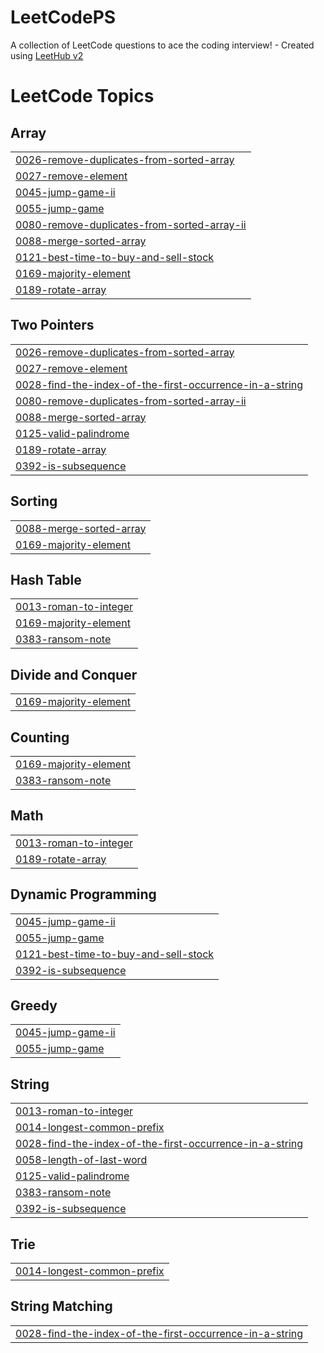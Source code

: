 # LeetCodePS
A collection of LeetCode questions to ace the coding interview! - Created using [LeetHub v2](https://github.com/arunbhardwaj/LeetHub-2.0)

<!---LeetCode Topics Start-->
# LeetCode Topics
## Array
|  |
| ------- |
| [0026-remove-duplicates-from-sorted-array](https://github.com/kisrin4319/LeetCodePS/tree/master/0026-remove-duplicates-from-sorted-array) |
| [0027-remove-element](https://github.com/kisrin4319/LeetCodePS/tree/master/0027-remove-element) |
| [0045-jump-game-ii](https://github.com/kisrin4319/LeetCodePS/tree/master/0045-jump-game-ii) |
| [0055-jump-game](https://github.com/kisrin4319/LeetCodePS/tree/master/0055-jump-game) |
| [0080-remove-duplicates-from-sorted-array-ii](https://github.com/kisrin4319/LeetCodePS/tree/master/0080-remove-duplicates-from-sorted-array-ii) |
| [0088-merge-sorted-array](https://github.com/kisrin4319/LeetCodePS/tree/master/0088-merge-sorted-array) |
| [0121-best-time-to-buy-and-sell-stock](https://github.com/kisrin4319/LeetCodePS/tree/master/0121-best-time-to-buy-and-sell-stock) |
| [0169-majority-element](https://github.com/kisrin4319/LeetCodePS/tree/master/0169-majority-element) |
| [0189-rotate-array](https://github.com/kisrin4319/LeetCodePS/tree/master/0189-rotate-array) |
## Two Pointers
|  |
| ------- |
| [0026-remove-duplicates-from-sorted-array](https://github.com/kisrin4319/LeetCodePS/tree/master/0026-remove-duplicates-from-sorted-array) |
| [0027-remove-element](https://github.com/kisrin4319/LeetCodePS/tree/master/0027-remove-element) |
| [0028-find-the-index-of-the-first-occurrence-in-a-string](https://github.com/kisrin4319/LeetCodePS/tree/master/0028-find-the-index-of-the-first-occurrence-in-a-string) |
| [0080-remove-duplicates-from-sorted-array-ii](https://github.com/kisrin4319/LeetCodePS/tree/master/0080-remove-duplicates-from-sorted-array-ii) |
| [0088-merge-sorted-array](https://github.com/kisrin4319/LeetCodePS/tree/master/0088-merge-sorted-array) |
| [0125-valid-palindrome](https://github.com/kisrin4319/LeetCodePS/tree/master/0125-valid-palindrome) |
| [0189-rotate-array](https://github.com/kisrin4319/LeetCodePS/tree/master/0189-rotate-array) |
| [0392-is-subsequence](https://github.com/kisrin4319/LeetCodePS/tree/master/0392-is-subsequence) |
## Sorting
|  |
| ------- |
| [0088-merge-sorted-array](https://github.com/kisrin4319/LeetCodePS/tree/master/0088-merge-sorted-array) |
| [0169-majority-element](https://github.com/kisrin4319/LeetCodePS/tree/master/0169-majority-element) |
## Hash Table
|  |
| ------- |
| [0013-roman-to-integer](https://github.com/kisrin4319/LeetCodePS/tree/master/0013-roman-to-integer) |
| [0169-majority-element](https://github.com/kisrin4319/LeetCodePS/tree/master/0169-majority-element) |
| [0383-ransom-note](https://github.com/kisrin4319/LeetCodePS/tree/master/0383-ransom-note) |
## Divide and Conquer
|  |
| ------- |
| [0169-majority-element](https://github.com/kisrin4319/LeetCodePS/tree/master/0169-majority-element) |
## Counting
|  |
| ------- |
| [0169-majority-element](https://github.com/kisrin4319/LeetCodePS/tree/master/0169-majority-element) |
| [0383-ransom-note](https://github.com/kisrin4319/LeetCodePS/tree/master/0383-ransom-note) |
## Math
|  |
| ------- |
| [0013-roman-to-integer](https://github.com/kisrin4319/LeetCodePS/tree/master/0013-roman-to-integer) |
| [0189-rotate-array](https://github.com/kisrin4319/LeetCodePS/tree/master/0189-rotate-array) |
## Dynamic Programming
|  |
| ------- |
| [0045-jump-game-ii](https://github.com/kisrin4319/LeetCodePS/tree/master/0045-jump-game-ii) |
| [0055-jump-game](https://github.com/kisrin4319/LeetCodePS/tree/master/0055-jump-game) |
| [0121-best-time-to-buy-and-sell-stock](https://github.com/kisrin4319/LeetCodePS/tree/master/0121-best-time-to-buy-and-sell-stock) |
| [0392-is-subsequence](https://github.com/kisrin4319/LeetCodePS/tree/master/0392-is-subsequence) |
## Greedy
|  |
| ------- |
| [0045-jump-game-ii](https://github.com/kisrin4319/LeetCodePS/tree/master/0045-jump-game-ii) |
| [0055-jump-game](https://github.com/kisrin4319/LeetCodePS/tree/master/0055-jump-game) |
## String
|  |
| ------- |
| [0013-roman-to-integer](https://github.com/kisrin4319/LeetCodePS/tree/master/0013-roman-to-integer) |
| [0014-longest-common-prefix](https://github.com/kisrin4319/LeetCodePS/tree/master/0014-longest-common-prefix) |
| [0028-find-the-index-of-the-first-occurrence-in-a-string](https://github.com/kisrin4319/LeetCodePS/tree/master/0028-find-the-index-of-the-first-occurrence-in-a-string) |
| [0058-length-of-last-word](https://github.com/kisrin4319/LeetCodePS/tree/master/0058-length-of-last-word) |
| [0125-valid-palindrome](https://github.com/kisrin4319/LeetCodePS/tree/master/0125-valid-palindrome) |
| [0383-ransom-note](https://github.com/kisrin4319/LeetCodePS/tree/master/0383-ransom-note) |
| [0392-is-subsequence](https://github.com/kisrin4319/LeetCodePS/tree/master/0392-is-subsequence) |
## Trie
|  |
| ------- |
| [0014-longest-common-prefix](https://github.com/kisrin4319/LeetCodePS/tree/master/0014-longest-common-prefix) |
## String Matching
|  |
| ------- |
| [0028-find-the-index-of-the-first-occurrence-in-a-string](https://github.com/kisrin4319/LeetCodePS/tree/master/0028-find-the-index-of-the-first-occurrence-in-a-string) |
<!---LeetCode Topics End-->